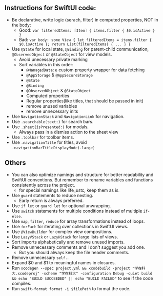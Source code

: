 ## Instructions for SwiftUI code:

- Be declarative, write logic (serach, filter) in computed properties, NOT in the body:
  - Good: `var filteredItems: [Item] { items.filter { $0.isActive } }`
  - Bad: `var body: some View { let filteredItems = items.filter { $0.isActive }; return List(filteredItems) { ... } }`
- Use `@State` for local state, `@Binding` for parent-child communication, `@ObservedObject` or `@StateObject` for view models.
  - Avoid unecessary private marking
  - Sort variables in this order:
    - `@ManagedData`: a custom property wrapper for data fetching
    - `@AppStorage` & `@AppSecureStorage`
    - `@State`
    - `@Binding`
    - `@ObservedObject` & `@StateObject`
    - Computed properties
    - Regular properties(like titles, that should be passed in init)
    - remove unused variables
    - remove unnecessary inits
- Use `NavigationStack` and `NavigationLink` for navigation.
- Use `.searchable(text:)` for search bars.
- Use `.sheet(isPresented:)` for modals.
  - Always pass in a dismiss action to the sheet view
- Use `.toolbar` for toolbar items.
- Use `.navigationTitle` for titles, avoid `.navigationBarTitleDisplayMode(.large)`

## Others

- You can also optimize namings and structure for better readability and SwiftUI conventions. But remember to rename variables and functions consistently across the project.
  - for special namings like life_ustc, keep them as is.
- Use `guard` statements to reduce nesting.
  - Early return is always preferred.
- Use `if let` or `guard let` for optional unwrapping.
- Use `switch` statements for multiple conditions instead of multiple `if-else`.
- Use `map`, `filter`, `reduce` for array transformations instead of loops.
- Use `forEach` for iterating over collections in SwiftUI views.
- Use `@ViewBuilder` for complex view compositions.
- Use `LazyVStack` or `LazyHStack` for large lists of views.
- Sort imports alphabetically and remove unused imports.
- Remove unnecessary comments and I don't suggest you add one.
  - But you should always keep the file header comments.
- Remove unnecessary `self.`.
- Expand $0 and $1 to meaningful names in closures.
- Run `xcodegen --spec project.yml && xcodebuild -project "学在科大.xcodeproj" -scheme "学在科大" -configuration Debug -quiet build && echo "BUILD SUCCEEDED" || echo "BUILD FAILED"` to see if the code compiles.
- Run `swift-format format -i $filePath` to format the code.
